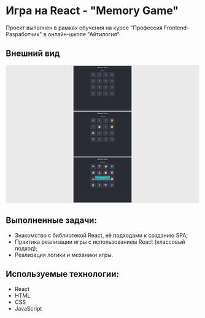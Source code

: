 # Игра на React - "Memory Game"

Проект выполнен в рамках обучения на курсе "Профессия Frontend-Разработчик" в онлайн-школе "Айтилогия".

## Внешний вид

![project-screen](project-image.jpg)

## Выполненные задачи:
- Знакомство с библиотекой React, её подходами к созданию SPA;
- Практика реализации игры с использованием React (классовый подход);
- Реализация логики и механики игры.

## Используемые технологии:
* React
* HTML
* CSS
* JavaScript
